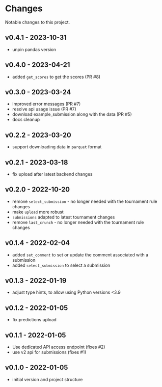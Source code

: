 # Changes

Notable changes to this project.

## v0.4.1 - 2023-10-31
- unpin pandas version

## v0.4.0 - 2023-04-21
- added `get_scores` to get the scores (PR #8)

## v0.3.0 - 2023-03-24
- improved error messages (PR #7)
- resolve api usage issue (PR #7)
- download example_submission along with the data (PR #5)
- docs cleanup

## v0.2.2 - 2023-03-20
- support downloading data in `parquet` format

## v0.2.1 - 2023-03-18
- fix upload after latest backend changes

## v0.2.0 - 2022-10-20
- remove `select_submission` - no longer needed with the tournament rule changes
- make `upload` more robust
- `submissions` adapted to latest tournament changes
- remove `last_crunch` - no longer needed with the tournament rule changes

## v0.1.4 - 2022-02-04
- added `set_comment` to set or update the comment associated with a submission
- added `select_submission` to select a submission

## v0.1.3 - 2022-01-19
- adjust type hints, to allow using Python versions <3.9

## v0.1.2 - 2022-01-05
- fix predictions upload

## v0.1.1 - 2022-01-05
- Use dedicated API access endpoint (fixes #2)
- use v2 api for submissions (fixes #1)

## v0.1.0 - 2022-01-05
- initial version and project structure
